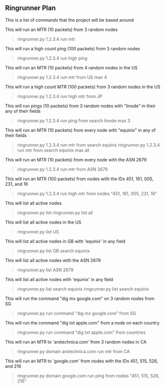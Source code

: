 ## Ringrunner Plan

This is a list of commands that the project will be based around

This will run an MTR (10 packets) from 3 random nodes
> ringrunner.py 1.2.3.4 run mtr

This will run a high count ping (100 packets) from 3 random nodes
> ringrunner.py 1.2.3.4 run high ping

This will run an MTR (10 packets) from 4 random nodes in the US
> ringrunner.py 1.2.3.4 run mtr from US max 4

This will run a high count MTR (100 packets) from 3 random nodes in the US
> ringrunner.py 1.2.3.4 run high mtr from JP

This will run pings (10 packets) from 3 random nodes with "linode" in their any of their fields
> ringrunner.py 1.2.3.4 run ping from search linode max 3

This will run an MTR (10 packets) from every node with "equinix" in any of their fields
> ringrunner.py 1.2.3.4 run mtr from search equinix
> ringrunner.py 1.2.3.4 run mtr from search equinix max all

This will run an MTR (10 packets) from every node with the ASN 2679
> ringrunner.py 1.2.3.4 run mtr from ASN 2679

This will run an MTR (100 packets) from nodes with the IDs 451, 161, 005, 231, and 16
> ringrunner.py 1.2.3.4 run high mtr from nodes "451, 161, 005, 231, 16"

This will list all active nodes
> ringrunner.py list
> ringrunner.py list all

This will list all active nodes in the US
> ringrunner.py list US

This will list all active nodes in GB with 'equinix' in any field
> ringrunner.py list GB search equinix

This will list all active nodes with the ASN 2679
> ringrunner.py list ASN 2679

This will list all active nodes with 'equinix' in any field
> ringrunner.py list search equinix
> ringrunner.py list search equinix

This will run the command "dig mx google.com" on 3 random nodes from SG
> ringrunner.py run command "dig mx google.com" from SG

This will run the command "dig txt apple.com" from a node on each country
> ringrunner.py run command "dig txt apple.com" from countries

This will run an MTR to 'arstechnica.com' from 3 random nodes in CA
> ringrunner.py domain arstechnica.com run mtr from CA

This will run an MTR to 'google.com' from nodes with the IDs 451, 515, 526, and 216
> ringrunner.py domain google.com run ping from nodes "451, 515, 526, 216"